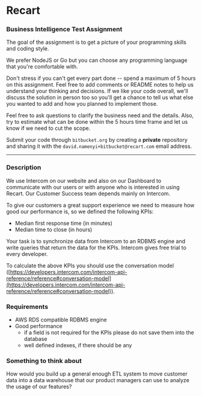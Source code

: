# Recart 

### Business Intelligence Test Assignment

The goal of the assignment is to get a picture of your programming skills and coding style.

We prefer NodeJS or Go but you can choose any programming language that you're comfortable with.

Don't stress if you can't get every part done -- spend a maximum of 5 hours on this assignment. Feel free to add comments or README notes to help us understand your thinking and decisions. If we like your code overall, we'll discuss the solution in person too so you'll get a chance to tell us what else you wanted to add and how you planned to implement those.

Feel free to ask questions to clarify the business need and the details. Also, try to estimate what can be done within the 5 hours time frame and let us know if we need to cut the scope.

Submit your code through `bitbucket.org` by creating a **private** repository and sharing it with the `david.namenyi+bitbucket@recart.com` email address.

---

### Description

We use Intercom on our website and also on our Dashboard to communicate with our users or with anyone who is interested in using Recart. Our Customer Success team depends mainly on Intercom.

To give our customers a great support experience we need to measure how good our performance is, so we defined the following KPIs:

- Median first response time (in minutes)
- Median time to close (in hours)

Your task is to synchronize data from Intercom to an RDBMS engine and write queries that return the data for the KPIs. Intercom gives free trial to every developer.

To calculate the above KPIs you should use the conversation model ([https://developers.intercom.com/intercom-api-reference/reference#conversation-model](https://developers.intercom.com/intercom-api-reference/reference#conversation-model)).

### Requirements

- AWS RDS compatible RDBMS engine
- Good performance
    - if a field is not required for the KPIs please do not save them into the database
    - well defined indexes, if there should be any

### Something to think about

How would you build up a general enough ETL system to move customer data into a data warehouse that our product managers can use to analyze the usage of our features?
